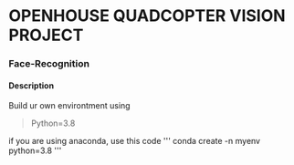 # OPENHOUSE QUADCOPTER VISION PROJECT
### Face-Recognition

#### Description

Build ur own environtment using 
> Python=3.8

if you are using anaconda, use this code
'''
conda create -n myenv python=3.8
'''
